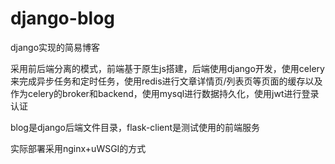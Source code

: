 # django-blog
django实现的简易博客

采用前后端分离的模式，前端基于原生js搭建，后端使用django开发，使用celery来完成异步任务和定时任务，使用redis进行文章详情页/列表页等页面的缓存以及作为celery的broker和backend，使用mysql进行数据持久化，使用jwt进行登录认证

blog是django后端文件目录，flask-client是测试使用的前端服务

实际部署采用nginx+uWSGI的方式
